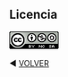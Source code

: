 ## Licencia

![LICENCIA](https://github.com/kikelopser/tarea-chocolatey/blob/main/Imagenes/licencia.png)

◀️ [VOLVER](https://github.com/kikelopser/Ansible)

